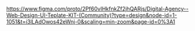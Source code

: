 https://www.figma.com/proto/2Pf60vIHkfnkZf2jhQARjs/Digital-Agency--Web-Design-UI-Teplate-KIT-(Community)?type=design&node-id=1-1051&t=i3lLAdOwos42eWnj-0&scaling=min-zoom&page-id=0%3A1